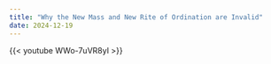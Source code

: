 ```yaml
---
title: "Why the New Mass and New Rite of Ordination are Invalid"
date: 2024-12-19
---
```


{{< youtube WWo-7uVR8yI >}}
